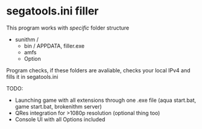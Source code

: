 # segatools.ini filler

This program works with *specific* folder structure

- sunithm / 
	- bin /		APPDATA, filler.exe
	- amfs
	- Option

Program checks, if these folders are avaliable, checks your local IPv4 and fills it in segatools.ini

TODO: 
- Launching game with all extensions through one .exe file (aqua start.bat, game start.bat, brokenithm server)
- QRes integration for >1080p resolution (optional thing too)
- Console UI with all Options included
